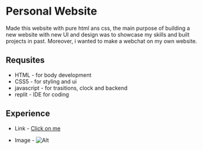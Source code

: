 # Personal Website

Made this website with pure html ans css, the main purpose of building a new website with new UI and design was to showcase my skills and built projects in past. Moreover, i wanted to make a webchat on my own website.

## Requsites

- HTML - for body development
- CSS5 - for styling and ui
- javascript - for trasitions, clock and backend
- replit - IDE for coding

## Experience 

- Link - [Click on me](https://mansotra.xyz/)

- Image - ![Alt](https://cloud-1o2phc38l-hack-club-bot.vercel.app/0screenshot_2024-08-28_at_12.19.42___am.png)
